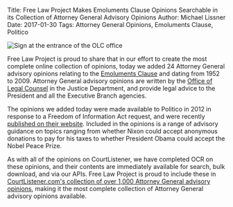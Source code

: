 Title: Free Law Project Makes Emoluments Clause Opinions Searchable in its Collection of Attorney General Advisory Opinions
Author: Michael Lissner
Date: 2017-01-30
Tags: Attorney General Opinions, Emoluments Clause, Politico


<div class="left-image">
    <img src="{static}/images/olc-wooden-door-sign.jpg"
         alt="Sign at the entrance of the OLC office"
         class="img-responsive border">
</div>

Free Law Project is proud to share that in our effort to create the most complete online collection of opinions, today we added 24 Attorney General advisory opinions relating to the [Emoluments Clause][ec] and dating from 1952 to 2009. Attorney General advisory opinions are written by the [Office of Legal Counsel][olc] in the Justice Department, and provide legal advice to the President and all the Executive Branch agencies.

The opinions we added today were made available to Politico in 2012 in response to a Freedom of Information Act request, and were recently [published on their website][politico]. Included in the opinions is a range of advisory guidance on topics ranging from whether Nixon could accept anonymous donations to pay for his taxes to whether President Obama could accept the Nobel Peace Prize.

As with all of the opinions on CourtListener, we have completed OCR on these opinions, and their contents are immediately available for search, bulk download, and via our APIs. Free Law Project is proud to include these in [CourtListener.com's collection of over 1,000 Attorney General advisory opinions][cl], making it the most complete collection of Attorney General advisory opinions available.



[politico]: http://www.politico.com/blogs/under-the-radar/2016/11/a-foreign-emoluments-clause-library-232027
[cl]: https://www.courtlistener.com/?type=o&court=ag
[ec]: http://constitutioncenter.org/interactive-constitution/articles/article-i/the-foreign-emoluments-clause-article-i-section-9-clause-8/clause/34
[olc]: https://www.justice.gov/olc
